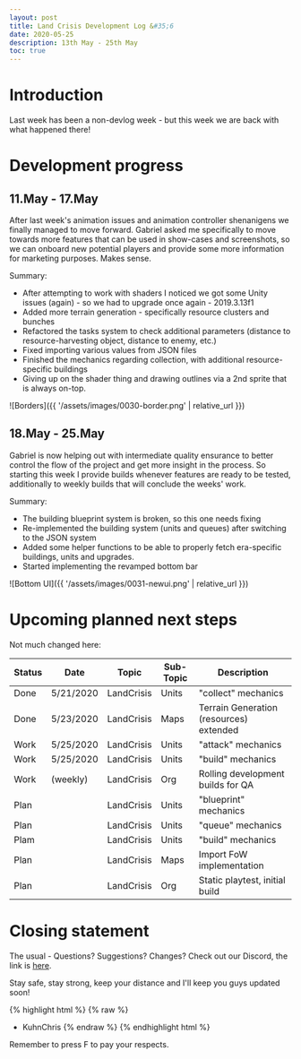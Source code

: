 ```yaml
---
layout: post
title: Land Crisis Development Log &#35;6
date: 2020-05-25
description: 13th May - 25th May
toc: true
---
```


# Introduction

Last week has been a non-devlog week - but this week we are back with what happened there!

# Development progress

## 11.May - 17.May

After last week's animation issues and animation controller shenanigens we finally managed to move forward. Gabriel asked me specifically to move towards more features that can be used in show-cases and screenshots, so we can onboard new potential players and provide some more information for marketing purposes. Makes sense. 

Summary:
* After attempting to work with shaders I noticed we got some Unity issues (again) - so we had to upgrade once again - 2019.3.13f1
* Added more terrain generation - specifically resource clusters and bunches
* Refactored the tasks system to check additional parameters (distance to resource-harvesting object, distance to enemy, etc.)
* Fixed importing various values from JSON files
* Finished the mechanics regarding collection, with additional resource-specific buildings
* Giving up on the shader thing and drawing outlines via a 2nd sprite that is always on-top.

![Borders]({{ '/assets/images/0030-border.png' | relative_url }})

## 18.May - 25.May

Gabriel is now helping out with intermediate quality ensurance to better control the flow of the project and get more insight in the process. So starting this week I provide builds whenever features are ready to be tested, additionally to weekly builds that will conclude the weeks' work.

Summary:
* The building blueprint system is broken, so this one needs fixing
* Re-implemented the building system (units and queues) after switching to the JSON system
* Added some helper functions to be able to properly fetch era-specific buildings, units and upgrades.
* Started implementing the revamped bottom bar

![Bottom UI]({{ '/assets/images/0031-newui.png' | relative_url }})

# Upcoming planned next steps

Not much changed here:

| Status | Date      | Topic      | Sub-Topic   | Description                                                     |
|--------|-----------|------------|-------------|-----------------------------------------------------------------|
| Done   | 5/21/2020 | LandCrisis | Units | "collect" mechanics     |
| Done   | 5/23/2020 | LandCrisis | Maps | Terrain Generation (resources) extended     |
| Work   | 5/25/2020 | LandCrisis | Units | "attack" mechanics     |
| Work   | 5/25/2020 | LandCrisis | Units | "build" mechanics     |
| Work   | (weekly) | LandCrisis | Org | Rolling development builds for QA   |
| Plan   | | LandCrisis | Units | "blueprint" mechanics     |
| Plan   | | LandCrisis | Units | "queue" mechanics     |
| Plam   | | LandCrisis | Units | "build" mechanics     |
| Plan   | | LandCrisis | Maps | Import FoW implementation |
| Plan   | | LandCrisis | Org | Static playtest, initial build                                  |

# Closing statement

The usual - Questions? Suggestions? Changes? Check out our Discord, the link is [here](https://discord.gg/C7H9w4p).

Stay safe, stay strong, keep your distance and I'll keep you guys updated soon!

{% highlight html %}
{% raw %}
- KuhnChris
{% endraw %}
{% endhighlight html %}

Remember to press F to pay your respects.